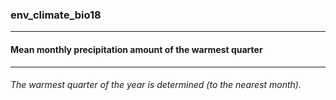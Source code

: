 ### env_climate_bio18



------
#### Mean monthly precipitation amount of the warmest quarter



------
###### The warmest quarter of the year is determined (to the nearest month).